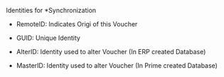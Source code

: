 Identities for *Synchronization

* RemoteID: Indicates Origi of this Voucher
    
* GUID: Unique Identity
    
* AlterID: Identity used to alter Voucher (In ERP created Database)
    
* MasterID: Identity used to alter Voucher (In Prime created Database)